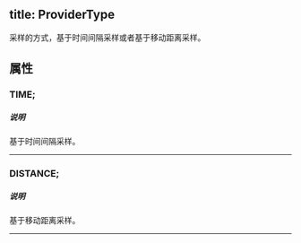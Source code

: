 title: ProviderType
---

采样的方式，基于时间间隔采样或者基于移动距离采样。

## 属性

### TIME;


##### 说明
基于时间间隔采样。


---

### DISTANCE;

##### 说明
基于移动距离采样。

---

